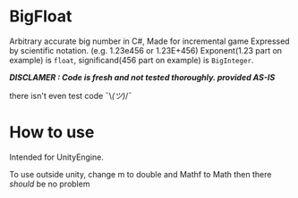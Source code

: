 # BigFloat
Arbitrary accurate big number in C#, Made for incremental game
Expressed by scientific notation. (e.g. 1.23e456 or 1.23E+456) 
Exponent(1.23 part on example) is `float`,  significand(456 part on example) is `BigInteger`.

***DISCLAMER : Code is fresh and not tested thoroughly. provided AS-IS***

there isn't even test code ¯\\_(ツ)_/¯ 

# How to use
Intended for UnityEngine.

To use outside unity, change m to double and Mathf to Math then there *should* be no problem 
